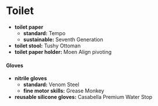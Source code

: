 # Toilet

- **toilet paper** 
	- **standard:** Tempo
	- **sustainable:** Seventh Generation
- **toilet stool:** Tushy Ottoman
- **toilet paper holder:** Moen Align pivoting

#### Gloves

- **nitrile gloves** 
	- **standard:** Venom Steel
	- **fine motor skills:** Grease Monkey 
- **reusable silicone gloves:** Casabella Premium Water Stop